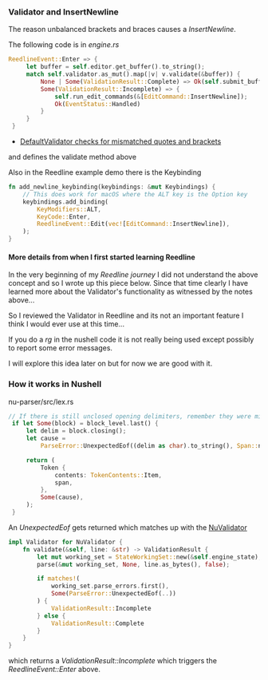 
### Validator and InsertNewline

The reason unbalanced brackets and braces causes a *InsertNewline*.

The following code is in *engine.rs*

```rust
ReedlineEvent::Enter => {
     let buffer = self.editor.get_buffer().to_string();
     match self.validator.as_mut().map(|v| v.validate(&buffer)) {
         None | Some(ValidationResult::Complete) => Ok(self.submit_buffer(prompt)?),
         Some(ValidationResult::Incomplete) => {
             self.run_edit_commands(&[EditCommand::InsertNewline]);
             Ok(EventStatus::Handled)
         }
     }
 }
```

* [DefaultValidator checks for mismatched quotes and brackets](https://github.com/nushell/reedline/blob/main/src/validator/default.rs)

and defines the validate method above

Also in the Reedline example demo there is the Keybinding

```rust
fn add_newline_keybinding(keybindings: &mut Keybindings) {
    // This does work for macOS where the ALT key is the Option key
    keybindings.add_binding(
        KeyModifiers::ALT,
        KeyCode::Enter,
        ReedlineEvent::Edit(vec![EditCommand::InsertNewline]),
    );
}
```

#### More details from when I first started learning Reedline

In the very beginning of my *Reedline journey* I did not understand the above concept
and so I wrote up this piece below.  Since that time clearly I have learned
more about the Validator's functionality as witnessed by the notes above...

So I reviewed the Validator in Reedline and its not an important feature I
think I would ever use at this time...

If you do a *rg* in the nushell code it is not really being used except possibly
to report some error messages.

I will explore this idea later on but for now we are good with it.

### How it works in Nushell

nu-parser/src/lex.rs

```rust
// If there is still unclosed opening delimiters, remember they were missing
 if let Some(block) = block_level.last() {
     let delim = block.closing();
     let cause =
         ParseError::UnexpectedEof((delim as char).to_string(), Span::new(span.end, span.end));

     return (
         Token {
             contents: TokenContents::Item,
             span,
         },
         Some(cause),
     );
 }
```

An *UnexpectedEof* gets returned which matches up with the
[NuValidator](https://github.com/nushell/nushell/blob/main/crates/nu-cli/src/validation.rs)

```rust
impl Validator for NuValidator {
    fn validate(&self, line: &str) -> ValidationResult {
        let mut working_set = StateWorkingSet::new(&self.engine_state);
        parse(&mut working_set, None, line.as_bytes(), false);

        if matches!(
            working_set.parse_errors.first(),
            Some(ParseError::UnexpectedEof(..))
        ) {
            ValidationResult::Incomplete
        } else {
            ValidationResult::Complete
        }
    }
}
```

which returns a *ValidationResult::Incomplete* which triggers the
*ReedlineEvent::Enter* above.
